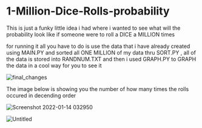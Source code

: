 # 1-Million-Dice-Rolls-probability
This is just a funky little idea i had where i wanted to see what will the probability look like if someone were to roll a DICE a MILLION times 


for running it all you have to do is use the data that i have already created using MAIN.PY and sorted all ONE MILLION of my data thru SORT.PY , all of the data is stored into RANDNUM.TXT and then i used GRAPH.PY to GRAPH the data in a cool way for you to see it 


![final_changes](https://user-images.githubusercontent.com/62688683/149415195-1ccc810b-a2af-4441-bb1e-44559997af15.png)

The image below is showing you the number of how many times the rolls occured in decending order

![Screenshot 2022-01-14 032950](https://user-images.githubusercontent.com/62688683/149415745-7e5ad626-b515-4c7f-b271-2ec2124d0260.png)

![Untitled](https://user-images.githubusercontent.com/62688683/149416602-45e85e41-cc78-4db1-b5d8-0509adfa3241.png)
